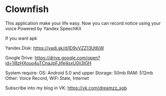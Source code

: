 # Clownfish

This application make your life easy. Now you can record notice using your voice
Powered by Yandex.SpeechKit



If you want apk

Yandex.Disk: https://yadi.sk/d/lD9vVZZ13Ut6iW

Google Drive: https://drive.google.com/open?id=1I8zHXouo4uTCnaJpFJife4sxU0ij3lGH

System require: OS: Android 5.0 and upper Storage: 50mb RAM: 512mb Other: Voice Record, WiFi State, Internet

Subscribe into my blog in VK: https://vk.com/dreamzz_spb
